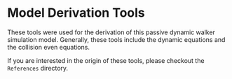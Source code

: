 # Model Derivation Tools

These tools were used for the derivation of this passive dynamic walker simulation model.  Generally, these tools include the dynamic equations and the collision even equations.

If you are interested in the origin of these tools, please checkout the `References` directory.
